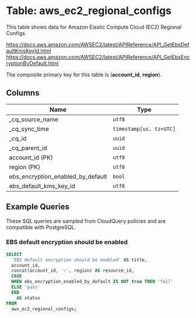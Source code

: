 # Table: aws_ec2_regional_configs

This table shows data for Amazon Elastic Compute Cloud (EC2) Regional Configs.

https://docs.aws.amazon.com/AWSEC2/latest/APIReference/API_GetEbsDefaultKmsKeyId.html
https://docs.aws.amazon.com/AWSEC2/latest/APIReference/API_GetEbsEncryptionByDefault.html

The composite primary key for this table is (**account_id**, **region**).

## Columns

| Name          | Type          |
| ------------- | ------------- |
|_cq_source_name|`utf8`|
|_cq_sync_time|`timestamp[us, tz=UTC]`|
|_cq_id|`uuid`|
|_cq_parent_id|`uuid`|
|account_id (PK)|`utf8`|
|region (PK)|`utf8`|
|ebs_encryption_enabled_by_default|`bool`|
|ebs_default_kms_key_id|`utf8`|

## Example Queries

These SQL queries are sampled from CloudQuery policies and are compatible with PostgreSQL.

### EBS default encryption should be enabled

```sql
SELECT
  'EBS default encryption should be enabled' AS title,
  account_id,
  concat(account_id, ':', region) AS resource_id,
  CASE
  WHEN ebs_encryption_enabled_by_default IS NOT true THEN 'fail'
  ELSE 'pass'
  END
    AS status
FROM
  aws_ec2_regional_configs;
```


